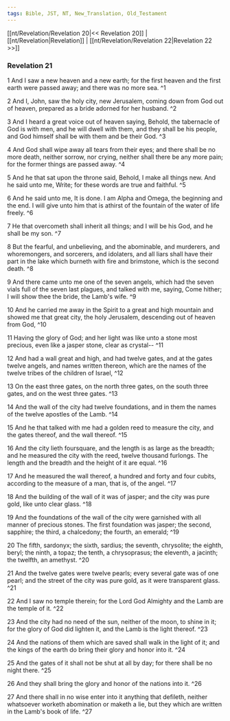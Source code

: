 ```yaml
---
tags: Bible, JST, NT, New_Translation, Old_Testament
---
```


[[nt/Revelation/Revelation 20|<< Revelation 20]] | [[nt/Revelation|Revelation]] | [[nt/Revelation/Revelation 22|Revelation 22 >>]]

### Revelation 21

1 And I saw a new heaven and a new earth; for the first heaven and the first earth were passed away; and there was no more sea.  ^1

2 And I, John, saw the holy city, new Jerusalem, coming down from God out of heaven, prepared as a bride adorned for her husband.  ^2

3 And I heard a great voice out of heaven saying, Behold, the tabernacle of God is with men, and he will dwell with them, and they shall be his people, and God himself shall be with them and be their God.  ^3

4 And God shall wipe away all tears from their eyes; and there shall be no more death, neither sorrow, nor crying, neither shall there be any more pain; for the former things are passed away.  ^4

5 And he that sat upon the throne said, Behold, I make all things new. And he said unto me, Write; for these words are true and faithful.  ^5

6 And he said unto me, It is done. I am Alpha and Omega, the beginning and the end. I will give unto him that is athirst of the fountain of the water of life freely.  ^6

7 He that overcometh shall inherit all things; and I will be his God, and he shall be my son.  ^7

8 But the fearful, and unbelieving, and the abominable, and murderers, and whoremongers, and sorcerers, and idolaters, and all liars shall have their part in the lake which burneth with fire and brimstone, which is the second death.  ^8

9 And there came unto me one of the seven angels, which had the seven vials full of the seven last plagues, and talked with me, saying, Come hither; I will show thee the bride, the Lamb\'s wife.  ^9

10 And he carried me away in the Spirit to a great and high mountain and showed me that great city, the holy Jerusalem, descending out of heaven from God,  ^10

11 Having the glory of God; and her light was like unto a stone most precious, even like a jasper stone, clear as crystal\--  ^11

12 And had a wall great and high, and had twelve gates, and at the gates twelve angels, and names written thereon, which are the names of the twelve tribes of the children of Israel,  ^12

13 On the east three gates, on the north three gates, on the south three gates, and on the west three gates.  ^13

14 And the wall of the city had twelve foundations, and in them the names of the twelve apostles of the Lamb.  ^14

15 And he that talked with me had a golden reed to measure the city, and the gates thereof, and the wall thereof.  ^15

16 And the city lieth foursquare, and the length is as large as the breadth; and he measured the city with the reed, twelve thousand furlongs. The length and the breadth and the height of it are equal.  ^16

17 And he measured the wall thereof, a hundred and forty and four cubits, according to the measure of a man, that is, of the angel.  ^17

18 And the building of the wall of it was of jasper; and the city was pure gold, like unto clear glass.  ^18

19 And the foundations of the wall of the city were garnished with all manner of precious stones. The first foundation was jasper; the second, sapphire; the third, a chalcedony; the fourth, an emerald;  ^19

20 The fifth, sardonyx; the sixth, sardius; the seventh, chrysolite; the eighth, beryl; the ninth, a topaz; the tenth, a chrysoprasus; the eleventh, a jacinth; the twelfth, an amethyst.  ^20

21 And the twelve gates were twelve pearls; every several gate was of one pearl; and the street of the city was pure gold, as it were transparent glass.  ^21

22 And I saw no temple therein; for the Lord God Almighty and the Lamb are the temple of it.  ^22

23 And the city had no need of the sun, neither of the moon, to shine in it; for the glory of God did lighten it, and the Lamb is the light thereof.  ^23

24 And the nations of them which are saved shall walk in the light of it; and the kings of the earth do bring their glory and honor into it.  ^24

25 And the gates of it shall not be shut at all by day; for there shall be no night there.  ^25

26 And they shall bring the glory and honor of the nations into it.  ^26

27 And there shall in no wise enter into it anything that defileth, neither whatsoever worketh abomination or maketh a lie, but they which are written in the Lamb\'s book of life.  ^27

 
